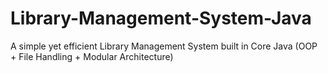 # Library-Management-System-Java
A simple yet efficient Library Management System built in Core Java (OOP + File Handling + Modular Architecture)
